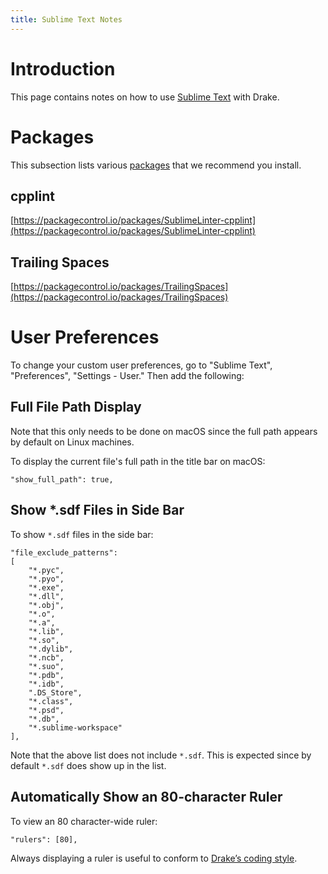 ```yaml
---
title: Sublime Text Notes
---
```


# Introduction

This page contains notes on how to use
[Sublime Text](https://www.sublimetext.com/) with Drake.

# Packages

This subsection lists various [packages](https://packagecontrol.io/) that we
recommend you install.

## cpplint

[https://packagecontrol.io/packages/SublimeLinter-cpplint](https://packagecontrol.io/packages/SublimeLinter-cpplint)

## Trailing Spaces

[https://packagecontrol.io/packages/TrailingSpaces](https://packagecontrol.io/packages/TrailingSpaces)

# User Preferences

To change your custom user preferences, go to "Sublime Text", "Preferences",
"Settings - User." Then add the following:

## Full File Path Display

Note that this only needs to be done on macOS since the full path appears by
default on Linux machines.

To display the current file's full path in the title bar on macOS:

```
"show_full_path": true,
```

## Show \*.sdf Files in Side Bar

To show ``*.sdf`` files in the side bar:

```
"file_exclude_patterns":
[
    "*.pyc",
    "*.pyo",
    "*.exe",
    "*.dll",
    "*.obj",
    "*.o",
    "*.a",
    "*.lib",
    "*.so",
    "*.dylib",
    "*.ncb",
    "*.suo",
    "*.pdb",
    "*.idb",
    ".DS_Store",
    "*.class",
    "*.psd",
    "*.db",
    "*.sublime-workspace"
],
```

Note that the above list does not include ``*.sdf``. This is expected since by
default ``*.sdf`` does show up in the list.

## Automatically Show an 80-character Ruler

To view an 80 character-wide ruler:

```
"rulers": [80],
```

Always displaying a ruler is useful to conform to
[Drake’s coding style](/code_style_guide.html).
